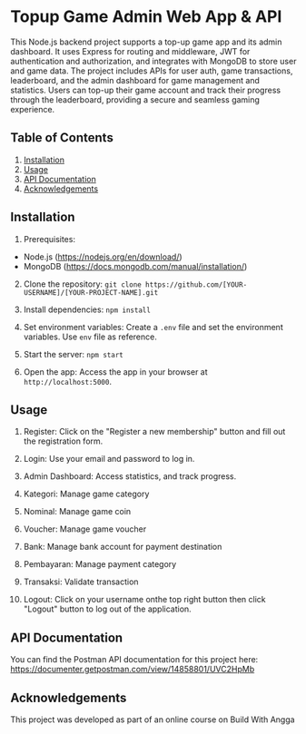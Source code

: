 

# Topup Game Admin Web App & API

This Node.js backend project supports a top-up game app and its admin dashboard. It uses Express for routing and middleware, JWT for authentication and authorization, and integrates with MongoDB to store user and game data. The project includes APIs for user auth, game transactions, leaderboard, and the admin dashboard for game management and statistics. Users can top-up their game account and track their progress through the leaderboard, providing a secure and seamless gaming experience.


## Table of Contents

1. [Installation](##installation)
2. [Usage](##usage)
3. [API Documentation](##api-documentation)
4. [Acknowledgements](##acknowledgements)


## Installation

1. Prerequisites: 
  - Node.js (https://nodejs.org/en/download/)
  - MongoDB (https://docs.mongodb.com/manual/installation/)

2. Clone the repository: 
    `git clone https://github.com/[YOUR-USERNAME]/[YOUR-PROJECT-NAME].git`

3. Install dependencies: 
    `npm install`

4. Set environment variables: 
    Create a `.env` file and set the environment variables. Use `env` file as reference.

5. Start the server: 
    `npm start`

6. Open the app: 
    Access the app in your browser at `http://localhost:5000`.



## Usage

1. Register: 
Click on the "Register a new membership" button and fill out the registration form.

2. Login: 
Use your email and password to log in.

3. Admin Dashboard: 
Access statistics, and track progress.

3. Kategori: 
Manage game category

3. Nominal: 
Manage game coin

3. Voucher: 
Manage game voucher

3. Bank: 
Manage bank account for payment destination

3. Pembayaran: 
Manage payment category

3. Transaksi: 
Validate transaction

6. Logout: 
Click on your username onthe top right button then click "Logout" button to log out of the application.


## API Documentation

You can find the Postman API documentation for this project here: https://documenter.getpostman.com/view/14858801/UVC2HpMb

## Acknowledgements

This project was developed as part of an online course on Build With Angga
